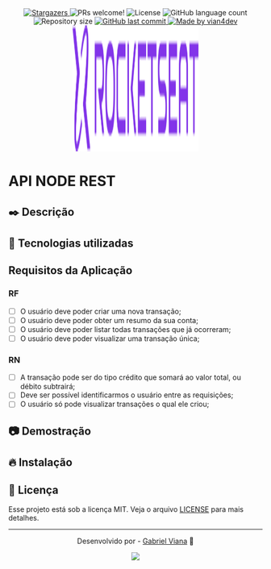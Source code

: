 <div align="center">
  <a href="https://github.com/vian4dev/code-review-rag/stargazers">
    <img alt="Stargazers" src="https://img.shields.io/github/stars/vian4dev/code-review-rag?style=social">
  </a>
  
  <img alt="PRs welcome!" src="https://img.shields.io/static/v1?label=PRs&message=welcome&color=7159c1&labelColor=000000" />
  <img alt="License" src="https://img.shields.io/static/v1?label=license&message=MIT&color=7159c1&labelColor=000000">
  <img alt="GitHub language count" src="https://img.shields.io/github/languages/count/vian4dev/code-review-rag?color=%2304D361">
  <img alt="Repository size" src="https://img.shields.io/github/repo-size/vian4dev/code-review-rag">
	
  <a href="https://github.com/vian4dev/code-review-rag/commits/master">
    <img alt="GitHub last commit" src="https://img.shields.io/github/last-commit/vian4dev/code-review-rag">
  </a>
  
  <a href="https://www.linkedin.com/in/vianadev/">
    <img alt="Made by vian4dev" src="https://img.shields.io/badge/made%20by-vian4dev-%2304D361">
  </a>
</div>

<div align="center">
  <img src="https://raw.githubusercontent.com/vian4dev/vian4dev/bfae0da7d97ab8f10a008d3fdea6f2e2181fa3ca/.github/rocketseat.svg" width="250" height="250" alt="Rocketseat">
</div>

# API NODE REST

## ✒️ Descrição

## 🚀 Tecnologias utilizadas

## Requisitos da Aplicação

### RF
- [ ] O usuário deve poder criar uma nova transação;
- [ ] O usuário deve poder obter um resumo da sua conta;
- [ ] O usuário deve poder listar todas transações que já ocorreram;
- [ ] O usuário deve poder visualizar uma transação única;

### RN
- [ ] A transação pode ser do tipo crédito que somará ao valor total, ou débito subtrairá;
- [ ] Deve ser possível identificarmos o usuário entre as requisições;
- [ ] O usuário só pode visualizar transações o qual ele criou;

## 📷 Demostração

## 🔥 Instalação

## 📝 Licença
Esse projeto está sob a licença MIT. Veja o arquivo [LICENSE](LICENSE) para mais detalhes.

---
<div align="center"> 
 <p>Desenvolvido por - <a href="https://github.com/vian4dev">Gabriel Viana</a> 🤖</p>
 
 <a href="https://www.linkedin.com/in/vianadev" target="_blank"><img src="https://img.shields.io/badge/-LinkedIn-%230077B5?style=for-the-badge&logo=linkedin&logoColor=white" target="_blank"></a> 
</div>


